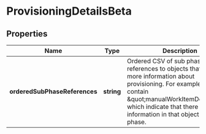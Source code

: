 # ProvisioningDetailsBeta

## Properties

Name | Type | Description | Notes
------------ | ------------- | ------------- | -------------
**orderedSubPhaseReferences** | **string** | Ordered CSV of sub phase references to objects that contain more information about provisioning. For example, this can contain \&quot;manualWorkItemDetails\&quot; which indicate that there is further information in that object for this phase. | [optional] [default to undefined]

